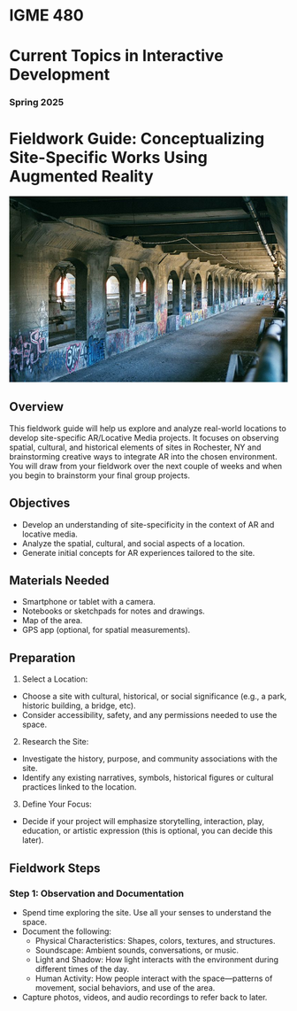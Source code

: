 # IGME 480

# Current Topics in Interactive Development

### Spring 2025

# Fieldwork Guide: Conceptualizing Site-Specific Works Using Augmented Reality
![Rochester, NY Broad Street Bridge Subway](img/800px-Rochester_NY_Broad_Street_Bridge_Subway_2001.jpg "Rochester, NY Broad Street Bridge Subway")

## Overview
This fieldwork guide will help us explore and analyze real-world locations to develop site-specific AR/Locative Media projects. It focuses on observing spatial, cultural, and historical elements of sites in Rochester, NY and brainstorming creative ways to integrate AR into the chosen environment. You will draw from your fieldwork over the next couple of weeks and when you begin to brainstorm your final group projects.

## Objectives
- Develop an understanding of site-specificity in the context of AR and locative media.
- Analyze the spatial, cultural, and social aspects of a location.
- Generate initial concepts for AR experiences tailored to the site.

## Materials Needed
- Smartphone or tablet with a camera.
- Notebooks or sketchpads for notes and drawings.
- Map of the area.
- GPS app (optional, for spatial measurements).

## Preparation
1. Select a Location:
- Choose a site with cultural, historical, or social significance (e.g., a park, historic building, a bridge, etc).
- Consider accessibility, safety, and any permissions needed to use the space.
2. Research the Site:
- Investigate the history, purpose, and community associations with the site.
- Identify any existing narratives, symbols, historical figures or cultural practices linked to the location.
3. Define Your Focus:
- Decide if your project will emphasize storytelling, interaction, play, education, or artistic expression (this is optional, you can decide this later).

## Fieldwork Steps
### Step 1: Observation and Documentation
- Spend time exploring the site. Use all your senses to understand the space.
- Document the following:
    - Physical Characteristics: Shapes, colors, textures, and structures.
    - Soundscape: Ambient sounds, conversations, or music.
    - Light and Shadow: How light interacts with the environment during different times of the day.
    - Human Activity: How people interact with the space—patterns of movement, social behaviors, and use of the area.
- Capture photos, videos, and audio recordings to refer back to later.
